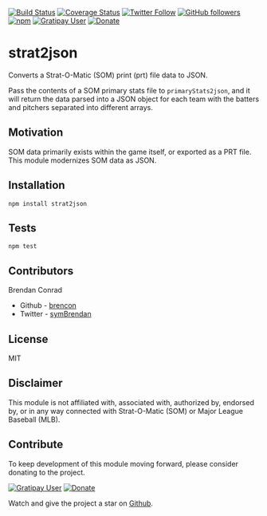 [![Build Status](https://travis-ci.org/brencon/strat2json.svg?branch=master)](https://travis-ci.org/brencon/strat2json)
[![Coverage Status](https://coveralls.io/repos/github/brencon/strat2json/badge.svg?branch=master)](https://coveralls.io/github/brencon/strat2json?branch=master)
[![Twitter Follow](https://img.shields.io/twitter/follow/symbrendan.svg?style=social&label=Follow)](https://twitter.com/symbrendan)
[![GitHub followers](https://img.shields.io/github/followers/brencon.svg?style=social&label=Follow)](https://github.com/brencon)
[![npm](https://img.shields.io/npm/dt/strat2json.svg)](https://www.npmjs.com/package/strat2json)
[![Gratipay User](https://img.shields.io/gratipay/user/brencon.svg)](https://gratipay.com/strat2json/)
[![Donate](https://img.shields.io/badge/Donate-PayPal-green.svg)](https://www.paypal.com/cgi-bin/webscr?cmd=_s-xclick&hosted_button_id=QJTF67JZE4G3C)

# strat2json
Converts a Strat-O-Matic (SOM) print (prt) file data to JSON.

Pass the contents of a SOM primary stats file to `primaryStats2json`, and it will return the data parsed into a JSON object for each team with the batters and pitchers separated into different arrays.

## Motivation

SOM data primarily exists within the game itself, or exported as a PRT file. This module modernizes SOM data as JSON.

## Installation

`npm install strat2json`

## Tests

`npm test`

## Contributors

Brendan Conrad 
* Github - [brencon](https://github.com/brencon)
* Twitter - [symBrendan](https://twitter.com/symBrendan)

## License

MIT

## Disclaimer

This module is not affiliated with, associated with, authorized by, endorsed by, or in any way connected with Strat-O-Matic (SOM) or Major League Baseball (MLB).

## Contribute

To keep development of this module moving forward, please consider donating to the project.

[![Gratipay User](https://img.shields.io/gratipay/user/brencon.svg)](https://gratipay.com/strat2json/)
[![Donate](https://img.shields.io/badge/Donate-PayPal-green.svg)](https://www.paypal.com/cgi-bin/webscr?cmd=_s-xclick&hosted_button_id=QJTF67JZE4G3C)

Watch and give the project a star on [Github](https://github.com/brencon/strat2json).